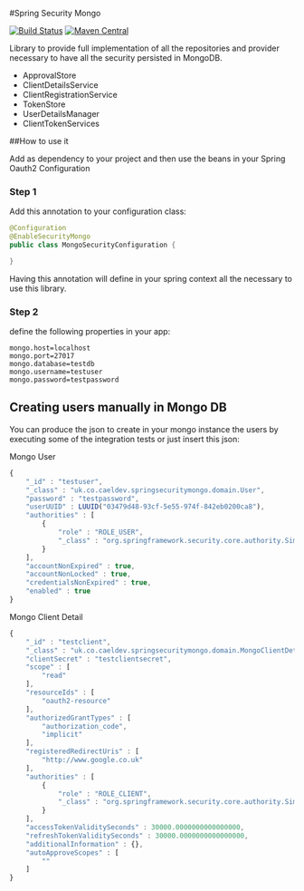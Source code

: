 #Spring Security Mongo

[![Build Status](https://travis-ci.org/caelwinner/spring-security-mongo.svg?branch=master)](https://travis-ci.org/caelwinner/spring-security-mongo)
[![Maven Central](https://maven-badges.herokuapp.com/maven-central/uk.co.caeldev/spring-security-mongo/badge.png?style=flat)](http://search.maven.org/#search|ga|1|g%3A%22uk.co.caeldev%22%20AND%20a%3A%22spring-security-mongo%22)

Library to provide full implementation of all the repositories
and provider necessary to have all the security persisted in MongoDB.

* ApprovalStore
* ClientDetailsService
* ClientRegistrationService
* TokenStore
* UserDetailsManager
* ClientTokenServices

##How to use it

Add as dependency to your project and then use the beans in your Spring Oauth2 Configuration

### Step 1
Add this annotation to your configuration class:

```java
@Configuration
@EnableSecurityMongo
public class MongoSecurityConfiguration {

}
```
Having this annotation will define in your spring context all the necessary to use this library.

### Step 2
define the following properties in your app:

```
mongo.host=localhost
mongo.port=27017
mongo.database=testdb
mongo.username=testuser
mongo.password=testpassword
```

## Creating users manually in Mongo DB

You can produce the json to create in your mongo instance the users by executing some of the integration tests or just insert this json:

Mongo User
```javascript
{
    "_id" : "testuser",
    "_class" : "uk.co.caeldev.springsecuritymongo.domain.User",
    "password" : "testpassword",
    "userUUID" : LUUID("03479d48-93cf-5e55-974f-842eb0200ca8"),
    "authorities" : [ 
        {
            "role" : "ROLE_USER",
            "_class" : "org.springframework.security.core.authority.SimpleGrantedAuthority"
        }
    ],
    "accountNonExpired" : true,
    "accountNonLocked" : true,
    "credentialsNonExpired" : true,
    "enabled" : true
}
```

Mongo Client Detail

```javascript
{
    "_id" : "testclient",
    "_class" : "uk.co.caeldev.springsecuritymongo.domain.MongoClientDetails",
    "clientSecret" : "testclientsecret",
    "scope" : [ 
        "read"
    ],
    "resourceIds" : [ 
        "oauth2-resource"
    ],
    "authorizedGrantTypes" : [ 
        "authorization_code", 
        "implicit"
    ],
    "registeredRedirectUris" : [ 
        "http://www.google.co.uk"
    ],
    "authorities" : [ 
        {
            "role" : "ROLE_CLIENT",
            "_class" : "org.springframework.security.core.authority.SimpleGrantedAuthority"
        }
    ],
    "accessTokenValiditySeconds" : 30000.0000000000000000,
    "refreshTokenValiditySeconds" : 30000.0000000000000000,
    "additionalInformation" : {},
    "autoApproveScopes" : [ 
        ""
    ]
}
```


